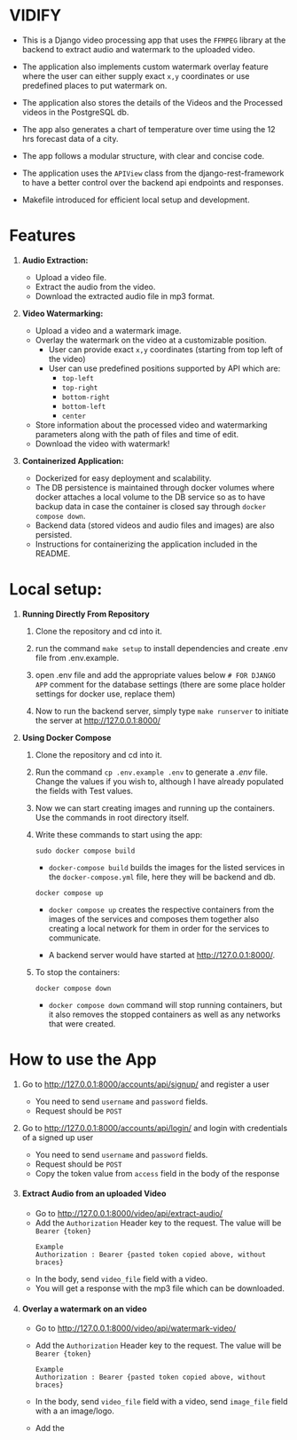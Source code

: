 # VIDIFY

- This is a Django video processing app that uses the `FFMPEG` library at the backend to extract audio and watermark to the uploaded video.

- The application also implements custom watermark overlay feature where the user can either supply exact `x,y` coordinates or use predefined places to put watermark on.

- The application also stores the details of the Videos and the Processed videos in the PostgreSQL db.

- The app also generates a chart of temperature over time using the 12 hrs forecast data of a city.
- The app follows a modular structure, with clear and concise code.
- The application uses the `APIView` class from the django-rest-framework to have a better control over the backend api endpoints and responses.
- Makefile introduced for efficient local setup and development.


# Features

1. **Audio Extraction:**
   - Upload a video file.
   - Extract the audio from the video.
   - Download the extracted audio file in mp3 format.

2. **Video Watermarking:**
   - Upload a video and a watermark image.
   - Overlay the watermark on the video at a customizable position.
        - User can provide exact `x,y` coordinates (starting from top left of the video)
        - User can use predefined positions supported by API which are:
            - `top-left`
            - `top-right`
            - `bottom-right`
            - `bottom-left`
            - `center`
   - Store information about the processed video and watermarking parameters along with the path of files and time of edit.
   - Download the video with watermark!


3. **Containerized Application:**
   - Dockerized for easy deployment and scalability.
   - The DB persistence is maintained through docker volumes where docker attaches a local volume to the DB service so as to have backup data in case the container is closed say through `docker compose down`.
   - Backend data (stored videos and audio files and images) are also persisted.
   - Instructions for containerizing the application included in the README.

# Local setup:

1. **Running Directly From Repository**
    1) Clone the repository and cd into it.

    2) run the command `make setup` to install dependencies and create .env file from .env.example.

    3) open .env file and add the appropriate values below `# FOR DJANGO APP` comment for the database settings (there are some place holder settings for docker use, replace them)

    5) Now to run the backend server, simply type `make runserver` to initiate the server at http://127.0.0.1:8000/

2. **Using Docker Compose**
    1) Clone the repository and cd into it.

    2) Run the command `cp .env.example .env` to generate a *.env* file. Change the values if you wish to, although I have already populated the fields with Test values.

    3) Now we can start creating images and running up the containers. Use the commands in root directory itself.

    4) Write these commands to start using the app:

        ```
        sudo docker compose build
        ```
        -   `docker-compose build` builds the images for the listed services in the `docker-compose.yml` file, here they will be backend and db.

        ```
        docker compose up
        ```
        - `docker compose up` creates the respective containers from the images of the services and composes them together also creating a local network for them in order for the services to communicate.

        - A backend server would have started at http://127.0.0.1:8000/.

    5) To stop the containers:
        ```
        docker compose down
        ```
        - `docker compose down` command will stop running containers, but it also removes the stopped containers as well as any networks that were created.

# How to use the App

1) Go to http://127.0.0.1:8000/accounts/api/signup/ and register a user
    - You need to send `username` and `password` fields.
    - Request should be `POST`

2) Go to http://127.0.0.1:8000/accounts/api/login/ and login with credentials of a signed up user
    - You need to send `username` and `password` fields.
    - Request should be `POST`
    - Copy the token value from `access` field in the body of the response

3) #### Extract Audio from an uploaded Video
    - Go to http://127.0.0.1:8000/video/api/extract-audio/
    - Add the `Authorization` Header key to the request. The value will be `Bearer {token}`
        ```
        Example
        Authorization : Bearer {pasted token copied above, without braces}
        ```
    - In the body, send `video_file` field with a video.
    - You will get a response with the mp3 file which can be downloaded.
4) #### Overlay a watermark on an video
    - Go to http://127.0.0.1:8000/video/api/watermark-video/
    - Add the `Authorization` Header key to the request. The value will be `Bearer {token}`
        ```
        Example
        Authorization : Bearer {pasted token copied above, without braces}
        ```
    - In the body, send `video_file` field with a video, send `image_file` field with a an image/logo.

    - Add the
